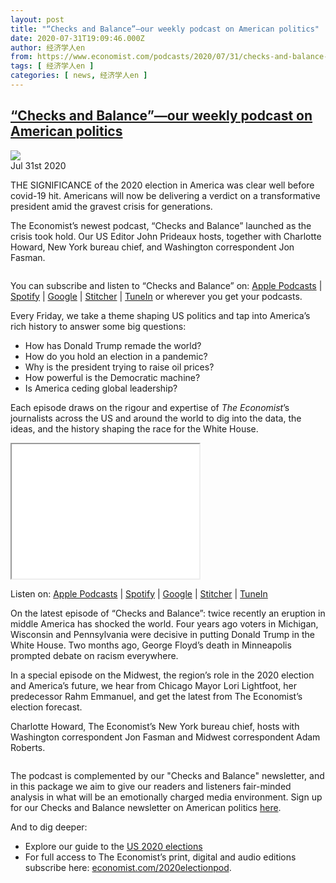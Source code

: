 ```yaml
---
layout: post
title: "“Checks and Balance”—our weekly podcast on American politics"
date: 2020-07-31T19:09:46.000Z
author: 经济学人en
from: https://www.economist.com/podcasts/2020/07/31/checks-and-balance-our-weekly-podcast-on-american-politics
tags: [ 经济学人en ]
categories: [ news, 经济学人en ]
---
```

<!--1596222586000-->
[“Checks and Balance”—our weekly podcast on American politics](https://www.economist.com/podcasts/2020/07/31/checks-and-balance-our-weekly-podcast-on-american-politics)
------

<div>
<img src="https://images.weserv.nl/?url=www.economist.com/sites/default/files/checksbalance_headphones.jpg"/><div></div><aside ><div ><time itemscope="" itemType="http://schema.org/DateTime" dateTime="2020-07-31T17:30:00Z" >Jul 31st 2020</time><meta itemProp="author" content="The Economist"/></div></aside><p >THE SIGNIFICANCE of the 2020 election in America was clear well before covid-19 hit. Americans will now be delivering a verdict on a transformative president amid the gravest crisis for generations.</p><p >The Economist’s newest podcast, “Checks and Balance” launched as the crisis took hold. Our US Editor John Prideaux hosts, together with Charlotte Howard, New York bureau chief, and Washington correspondent Jon Fasman.</p><div  id="gpt-ad-slot-1" data-test-id="Inline Ad"></div><figure><div itemscope="" itemProp="image" itemType="https://schema.org/ImageObject" data-slim="0"><meta itemProp="url" content="https://www.economist.com/sites/default/files/cb-2_1.jpg"/><img src="https://images.weserv.nl/?url=www.economist.com/sites/default/files/cb-2_1.jpg"  sizes="(max-width: 320px) 300px, (max-width: 414px) 400px, (max-width: 600px) 640px, (max-width: 768px) 800px, (max-width: 960px) 1000px, (max-width: 1024px) 1200px" alt=""/></div></figure><p >You can subscribe and listen to “Checks and Balance” on: <a href="https://www.economist.comhttps://itunes.apple.com/us/podcast/id1494037881?mt=2&amp;ls=1">Apple Podcasts</a> | <a href="https://www.economist.comhttps://open.spotify.com/show/4jjKHhNPHfkIZHssgrQavP">Spotify</a> | <a href="https://www.economist.comhttps://www.google.com/podcasts?feed=aHR0cHM6Ly9yc3MuYWNhc3QuY29tL3RoZWludGVsbGlnZW5jZXBvZGNhc3Q">Google</a> | <a href="https://www.economist.comhttps://www.stitcher.com/podcast/the-economist/checks-and-balance">Stitcher</a> | <a href="https://www.economist.comhttps://tunein.com/podcasts/News--Politics-Podcasts/The-Intelligence-p1186979/">TuneIn</a> or wherever you get your podcasts. </p><p >Every Friday, we take a theme shaping US politics and tap into America’s rich history to answer some big questions:</p><ul><li>How has Donald Trump remade the world? </li><li>How do you hold an election in a pandemic? </li><li>Why is the president trying to raise oil prices? </li><li>How powerful is the Democratic machine?</li><li>Is America ceding global leadership?</li></ul><div  id="gpt-ad-slot-2" data-test-id="Inline Ad"></div><p >Each episode draws on the rigour and expertise of <em>The Economist</em>’s journalists across the US and around the world to dig into the data, the ideas, and the history shaping the race for the White House.</p><p ><iframe height="215" src="//embed.acast.com/checksandbalance/checksandbalance-stateoftheheartland"></iframe></p><p >Listen on: <a href="https://www.economist.comhttps://itunes.apple.com/us/podcast/id1494037881?mt=2&amp;ls=1">Apple Podcasts</a> | <a href="https://www.economist.comhttps://open.spotify.com/show/4jjKHhNPHfkIZHssgrQavP">Spotify</a> | <a href="https://www.economist.comhttps://www.google.com/podcasts?feed=aHR0cHM6Ly9yc3MuYWNhc3QuY29tL3RoZWludGVsbGlnZW5jZXBvZGNhc3Q">Google</a> | <a href="https://www.economist.comhttps://www.stitcher.com/podcast/the-economist/checks-and-balance">Stitcher</a> | <a href="https://www.economist.comhttps://tunein.com/podcasts/News--Politics-Podcasts/The-Intelligence-p1186979/">TuneIn</a></p><p >On the latest episode of “Checks and Balance”: twice recently an eruption in middle America has shocked the world. Four years ago voters in Michigan, Wisconsin and Pennsylvania were decisive in putting Donald Trump in the White House. Two months ago, George Floyd’s death in Minneapolis prompted debate on racism everywhere.</p><p >In a special episode on the Midwest, the region’s role in the 2020 election and America’s future, we hear from Chicago Mayor Lori Lightfoot, her predecessor Rahm Emmanuel, and get the latest from The Economist’s election forecast.</p><p >Charlotte Howard, The Economist’s New York bureau chief, hosts with Washington correspondent Jon Fasman and Midwest correspondent Adam Roberts.</p><div ><figure><div itemscope="" itemProp="image" itemType="https://schema.org/ImageObject" data-slim="1"><meta itemProp="url" content="https://www.economist.com/sites/default/files/checks_and_balance_-_podcast_1.png"/><img src="https://images.weserv.nl/?url=www.economist.com/sites/default/files/checks_and_balance_-_podcast_1.png"  sizes="(max-width: 320px) 300px, (max-width: 414px) 400px, (max-width: 600px) 640px, (max-width: 768px) 800px, (max-width: 960px) 1000px, (max-width: 1024px) 1200px" alt=""/></div></figure><p >The podcast is complemented by our &quot;Checks and Balance&quot; newsletter, and in this package we aim to give our readers and listeners fair-minded analysis in what will be an emotionally charged media environment. Sign up for our Checks and Balance newsletter on American politics <a href="https://www.economist.com/checksandbalance/">here</a>.</p><p >And to dig deeper:</p><ul><li>Explore our guide to the <a href="https://www.economist.com/united-states/2020/04/22/the-economists-guide-to-the-us-2020-elections" data-tegid="hci7bktbb1dumk9vg02048j07ucj6rvh">US 2020 elections</a></li><li>For full access to The Economist’s print, digital and audio editions subscribe here: <a href="https://www.economist.comhttps://economist.com/2020electionpod%20">economist.com/2020electionpod</a>. </li></ul></div>
</div>
